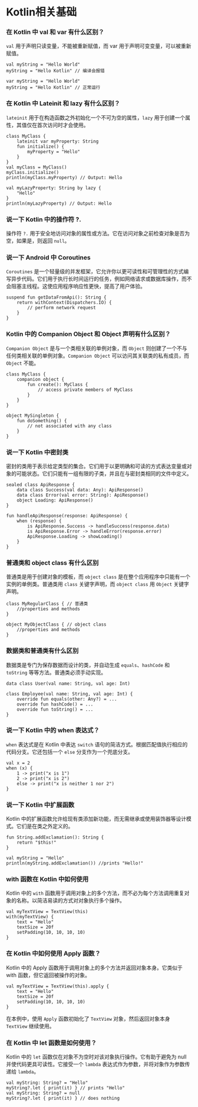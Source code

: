 # Kotlin相关基础

### 在 Kotlin 中 val 和 var 有什么区别？
`val` 用于声明只读变量，不能被重新赋值，而 var 用于声明可变变量，可以被重新赋值。

    val myString = "Hello World"
    myString = "Hello Kotlin" // 编译会报错

    var myString = "Hello World"
    myString = "Hello Kotlin" // 正常运行

### 在 Kotlin 中 Lateinit 和 lazy 有什么区别？
`lateinit` 用于在构造函数之外初始化一个不可为空的属性，`lazy` 用于创建一个属性，其值仅在首次访问时才会使用。

    class MyClass {
        lateinit var myProperty: String
        fun initialize() {
            myProperty = "Hello"
        }
    }
    val myClass = MyClass()
    myClass.initialize()
    println(myClass.myProperty) // Output: Hello

    val myLazyProperty: String by lazy {
        "Hello"
    }
    println(myLazyProperty) // Output: Hello

### 说一下 Kotlin 中的操作符 ?.
操作符 `?.` 用于安全地访问对象的属性或方法。它在访问对象之前检查对象是否为空，如果是，则返回 `null`。

### 说一下 Android 中 Coroutines
`Coroutines` 是一个轻量级的并发框架，它允许你以更可读性和可管理性的方式编写异步代码。它们用于执行长时间运行的任务，例如网络请求或数据库操作，而不会阻塞主线程。这使应用程序响应性更快，提高了用户体验。

    suspend fun getDataFromApi(): String {
        return withContext(Dispatchers.IO) {
            // perform network request
        }
    }

### Kotlin 中的 Companion Object 和 Object 声明有什么区别？
`Companion Object` 是与一个类相关联的单例对象，而 `Object` 则创建了一个不与任何类相关联的单例对象。`Companion Object` 可以访问其关联类的私有成员，而 `Object` 不能。

    class MyClass {
        companion object {
            fun create(): MyClass {
                // access private members of MyClass
            }
        }
    }

    object MySingleton {
        fun doSomething() {
            // not associated with any class
        }
    }

### 说一下 Kotlin 中密封类
密封的类用于表示给定类型的集合。它们用于以更明确和可读的方式表达变量或对象的可能状态。它们只能有一组有限的子类，并且在与密封类相同的文件中定义。

    sealed class ApiResponse {
        data class Success(val data: Any): ApiResponse()
        data class Error(val error: String): ApiResponse()
        object Loading: ApiResponse()
    }

    fun handleApiResponse(response: ApiResponse) {
        when (response) {
            is ApiResponse.Success -> handleSuccess(response.data)
            is ApiResponse.Error -> handleError(response.error)
            ApiResponse.Loading -> showLoading()
        }
    }

### 普通类和  object class 有什么区别
普通类是用于创建对象的模板，而 `object class` 是在整个应用程序中只能有一个实例的单例类。普通类用 `class` 关键字声明，而 `object class` 用 `Object` 关键字声明。

    class MyRegularClass { // 普通类
        //properties and methods
    }

    object MyObjectClass { // object class
        //properties and methods
    }

### 数据类和普通类有什么区别
数据类是专门为保存数据而设计的类，并自动生成 `equals`、`hashCode` 和 `toString` 等等方法。普通类必须手动实现。

    data class User(val name: String, val age: Int)

    class Employee(val name: String, val age: Int) {
        override fun equals(other: Any?) = ...
        override fun hashCode() = ...
        override fun toString() = ...
    }

### 说一下 Kotlin 中的 when 表达式？
`when` 表达式是在 Kotlin 中表达 `switch` 语句的简洁方式。根据匹配值执行相应的代码分支。它还包括一个 `else` 分支作为一个兜底分支。

    val x = 2
    when (x) {
        1 -> print("x is 1")
        2 -> print("x is 2")
        else -> print("x is neither 1 nor 2")
    }

### 说一下 Kotlin 中扩展函数
Kotlin 中的扩展函数允许给现有类添加新功能，而无需继承或使用装饰器等设计模式。它们是在类之外定义的。

    fun String.addExclamation(): String {
        return "$this!"
    }

    val myString = "Hello"
    println(myString.addExclamation()) //prints "Hello!"

### with 函数在 Kotlin 中如何使用
Kotlin 中的 `with` 函数用于调用对象上的多个方法，而不必为每个方法调用重复对象的名称。以简洁易读的方式对对象执行多个操作。

    val myTextView = TextView(this)
    with(myTextView) {
        text = "Hello"
        textSize = 20f
        setPadding(10, 10, 10, 10)
    }

### 在 Kotlin 中如何使用 Apply 函数？
Kotlin 中的 Apply 函数用于调用对象上的多个方法并返回对象本身。它类似于 with 函数，但它返回被操作的对象。

    val myTextView = TextView(this).apply {
        text = "Hello"
        textSize = 20f
        setPadding(10, 10, 10, 10)
    }

在本例中，使用 `Apply` 函数初始化了 `TextView` 对象，然后返回对象本身 `TextView` 继续使用。

### 在 Kotlin 中 let 函数是如何使用？
Kotlin 中的 `let` 函数仅在对象不为空时对该对象执行操作。它有助于避免为 null 并使代码更具可读性。它接受一个 `lambda` 表达式作为参数，并将对象作为参数传递给 `lambda`。

    val myString: String? = "Hello"
    myString?.let { print(it) } // prints "Hello"
    val myString: String? = null
    myString?.let { print(it) } // does nothing

